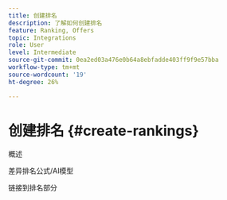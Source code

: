 ```yaml
---
title: 创建排名
description: 了解如何创建排名
feature: Ranking, Offers
topic: Integrations
role: User
level: Intermediate
source-git-commit: 0ea2ed03a476e0b64a8ebfadde403ff9f9e57bba
workflow-type: tm+mt
source-wordcount: '19'
ht-degree: 26%

---
```


# 创建排名 {#create-rankings}

概述

差异排名公式/AI模型

链接到排名部分